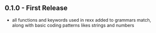 ## 0.1.0 - First Release
* all functions and keywords used in rexx added to grammars match, along with basic coding patterns likes strings and numbers
